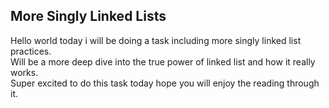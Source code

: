 ## More Singly Linked Lists
Hello world today i will be doing a task including more singly linked list practices.<br>
Will be a more deep dive into the true power of linked list and how it really works.<br>
Super excited to do this task today hope you will enjoy the reading through it.
